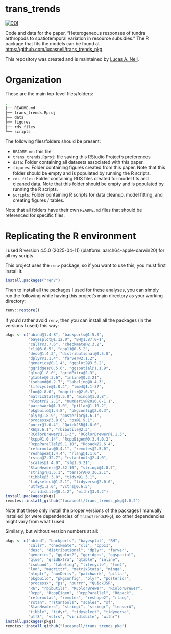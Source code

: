 
<!-- README.md is generated from README.Rmd. Please edit that file -->

# trans_trends

[![DOI](https://zenodo.org/badge/227422889.svg)](https://zenodo.org/badge/latestdoi/227422889)

Code and data for the paper, “Heterogeneous responses of tundra
arthropods to spatiotemporal variation in resource subsidies.” The R
package that fits the models can be found at
<https://github.com/lucasnell/trans_trends_pkg>.

This repository was created and is maintained by [Lucas A.
Nell](https://github.com/lucasnell).

# Organization

These are the main top-level files/folders:

``` bash
.
├── README.md
├── trans_trends.Rproj
├── data
├── figures
├── rds_files
└── scripts
```

The following files/folders should be present:

- `README.md`: this file
- `trans_trends.Rproj`: file saving this RStudio Project’s preferences
- `data`: Folder containing all datasets associated with this paper.
- `figures`: Folder containing figures created from this paper. Note
  that this folder should be empty and is populated by running the R
  scripts.
- `rds_files`: Folder containing RDS files created for model fits and
  cleaned data. Note that this folder should be empty and is populated
  by running the R scripts.
- `scripts`: Folder containing R scripts for data cleanup, model
  fitting, and creating figures / tables.

Note that all folders have their own `README.md` files that should be
referenced for specific files.

# Replicating the R environment

I used R version 4.5.0 (2025-04-11) (platform: aarch64-apple-darwin20)
for all my scripts.

This project uses the `renv` package, so if you want to use this, you
must first install it:

``` r
install.packages("renv")
```

Then to install all the packages I used for these analyses, you can
simply run the following while having this project’s main directory as
your working directory:

``` r
renv::restore()
```

If you’d rather avoid `renv`, then you can install all the packages (in
the versions I used) this way:

``` r
pkgs <- c("abind@1.4-8", "backports@1.5.0",
          "bayesplot@1.12.0", "BH@1.87.0-1",
          "callr@3.7.6", "checkmate@2.3.2",
          "cli@3.6.5", "cpp11@0.5.2",
          "desc@1.4.3", "distributional@0.5.0",
          "dplyr@1.1.4", "farver@2.1.2",
          "generics@0.1.4", "ggplot2@3.5.2",
          "ggridges@0.5.6", "ggspatial@1.1.9",
          "glue@1.8.0", "gridExtra@2.3",
          "gtable@0.3.6", "inline@0.3.21",
          "isoband@0.2.7", "labeling@0.4.3",
          "lifecycle@1.0.4", "lme4@1.1-37",
          "loo@2.8.0", "magrittr@2.0.3",
          "matrixStats@1.5.0", "minqa@1.2.8",
          "nloptr@2.2.1", "numDeriv@2016.8-1.1",
          "patchwork@1.3.0", "pillar@1.10.2",
          "pkgbuild@1.4.8", "pkgconfig@2.0.3",
          "plyr@1.8.9", "posterior@1.6.1",
          "processx@3.8.6", "ps@1.9.1",
          "purrr@1.0.4", "QuickJSR@1.8.0",
          "R6@2.6.1", "rbibutils@2.3",
          "RColorBrewer@1.1-3", "RColorBrewer@1.1.3",
          "Rcpp@1.0.14", "RcppEigen@0.3.4.0.2",
          "RcppParallel@5.1.10", "Rdpack@2.6.4",
          "reformulas@0.4.1", "remotes@2.5.0",
          "reshape2@1.4.4", "rlang@1.1.6",
          "rstan@2.32.7", "rstantools@2.4.0",
          "scales@1.4.0", "sf@1.0.21",
          "StanHeaders@2.32.10", "stringi@1.8.7",
          "stringr@1.5.1", "tensorA@0.36.2.1",
          "tibble@3.3.0", "tidyr@1.3.1",
          "tidyselect@1.2.1", "tidyverse@2.0.0",
          "utf8@1.2.6", "vctrs@0.6.5",
          "viridisLite@0.4.2", "withr@3.0.2")
install.packages(pkgs)
remotes::install_github("lucasnell/trans_trends_pkg@1.0.2")
```

Note that these only install the proper versions of the packages I
manually installed (or were dependencies of `TransTrendsPkg`), so other
dependencies might vary from what I used.

Similarly, but without version numbers at all:

``` r
pkgs <- c("abind", "backports", "bayesplot", "BH",
          "callr", "checkmate", "cli", "cpp11",
          "desc", "distributional", "dplyr", "farver",
          "generics", "ggplot2", "ggridges", "ggspatial",
          "glue", "gridExtra", "gtable", "inline",
          "isoband", "labeling", "lifecycle", "lme4",
          "loo", "magrittr", "matrixStats", "minqa",
          "nloptr", "numDeriv", "patchwork", "pillar",
          "pkgbuild", "pkgconfig", "plyr", "posterior",
          "processx", "ps", "purrr", "QuickJSR",
          "R6", "rbibutils", "RColorBrewer", "RColorBrewer",
          "Rcpp", "RcppEigen", "RcppParallel", "Rdpack",
          "reformulas", "remotes", "reshape2", "rlang",
          "rstan", "rstantools", "scales", "sf",
          "StanHeaders", "stringi", "stringr", "tensorA",
          "tibble", "tidyr", "tidyselect", "tidyverse",
          "utf8", "vctrs", "viridisLite", "withr")
install.packages(pkgs)
remotes::install_github("lucasnell/trans_trends_pkg")
```
